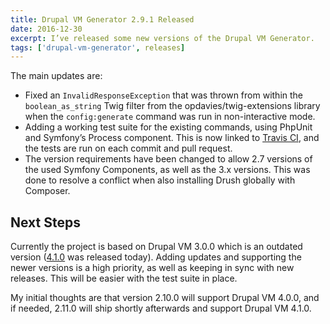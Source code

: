 ```yaml
---
title: Drupal VM Generator 2.9.1 Released
date: 2016-12-30
excerpt: I’ve released some new versions of the Drupal VM Generator.
tags: ['drupal-vm-generator', releases]
---
```


The main updates are:

- Fixed an `InvalidResponseException` that was thrown from within the
  `boolean_as_string` Twig filter from the opdavies/twig-extensions library when
  the `config:generate` command was run in non-interactive mode.
- Adding a working test suite for the existing commands, using PhpUnit and
  Symfony’s Process component. This is now linked to [Travis CI][2], and the
  tests are run on each commit and pull request.
- The version requirements have been changed to allow 2.7 versions of the used
  Symfony Components, as well as the 3.x versions. This was done to resolve a
  conflict when also installing Drush globally with Composer.

## Next Steps

Currently the project is based on Drupal VM 3.0.0 which is an outdated version
([4.1.0][3] was released today). Adding updates and supporting the newer
versions is a high priority, as well as keeping in sync with new releases. This
will be easier with the test suite in place.

My initial thoughts are that version 2.10.0 will support Drupal VM 4.0.0, and if
needed, 2.11.0 will ship shortly afterwards and support Drupal VM 4.1.0.

[0]: http://www.drupalvmgenerator.com
[1]: https://github.com/opdavies/drupal-vm-generator/tree/master/tests/Command
[2]: https://travis-ci.org/opdavies/drupal-vm-generator
[3]: https://github.com/geerlingguy/drupal-vm/releases/tag/4.1.0
